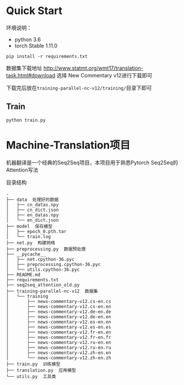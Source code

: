 # Quick Start

环境说明：

+ python 3.6
+ torch Stable 1.11.0


```shell
pip install -r requirements.txt
```

数据集下载地址 http://www.statmt.org/wmt17/translation-task.html#download
选择 New Commentary v12进行下载即可

下载完后放在`training-parallel-nc-v12/training/`目录下即可

## Train

```shell
python train.py
```

# Machine-Translation项目

机器翻译是一个经典的Seq2Seq项目，本项目用于熟悉Pytorch Seq2Seq的Attention写法

目录结构

```shell
.
├── data  处理好的数据
│   ├── cn_datas.npy
│   ├── cn_dict.json
│   ├── en_datas.npy
│   └── en_dict.json
├── model  保存模型
│   ├── epoch_0.pth.tar
│   └── train.log
├── net.py  构建网络
├── preprocessing.py  数据预处理
├── __pycache__
│   ├── net.cpython-36.pyc
│   ├── preprocessing.cpython-36.pyc
│   └── utils.cpython-36.pyc
├── README.md
├── requirements.txt
├── seq2seq_attention_old.py 
├── training-parallel-nc-v12  数据集
│   └── training
│       ├── news-commentary-v12.cs-en.cs
│       ├── news-commentary-v12.cs-en.en
│       ├── news-commentary-v12.de-en.de
│       ├── news-commentary-v12.de-en.en
│       ├── news-commentary-v12.es-en.en
│       ├── news-commentary-v12.es-en.es
│       ├── news-commentary-v12.fr-en.en
│       ├── news-commentary-v12.fr-en.fr
│       ├── news-commentary-v12.ru-en.en
│       ├── news-commentary-v12.ru-en.ru
│       ├── news-commentary-v12.zh-en.en
│       └── news-commentary-v12.zh-en.zh
├── train.py  训练模型
├── translation.py  应用模型
└── utils.py  工具类
```


